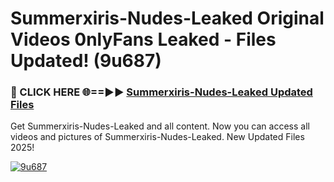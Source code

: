 # Summerxiris-Nudes-Leaked Original Videos 0nlyFans Leaked - Files Updated! (9u687)

<h3>🔴 CLICK HERE 🌐==►► <a href="https://tinyurl.com/5h6xmrr3" rel="nofollow">Summerxiris-Nudes-Leaked Updated Files</a></h3>

Get Summerxiris-Nudes-Leaked and all content. Now you can access all videos and pictures of Summerxiris-Nudes-Leaked. New Updated Files 2025!

[![9u687](https://i.imgur.com/KVD873Z.gif)](https://tinyurl.com/5h6xmrr3)
